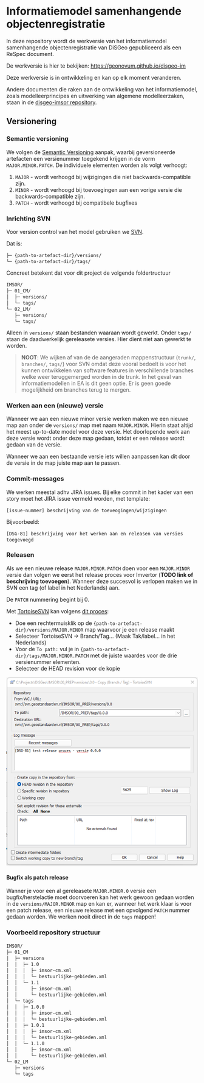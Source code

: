 # Informatiemodel samenhangende objectenregistratie

In deze repository wordt de werkversie van het informatiemodel samenhangende objectenregistratie van DiSGeo gepubliceerd als een ReSpec document. 

De werkversie is hier te bekijken: https://geonovum.github.io/disgeo-im

Deze werkversie is in ontwikkeling en kan op elk moment veranderen.

Andere documenten die raken aan de ontwikkeling van het informatiemodel, zoals modelleerprincipes en uitwerking van algemene modelleerzaken, staan in de [disgeo-imsor repository](https://github.com/geonovum/disgeo-imsor). 

## Versionering

### Semantic versioning

We volgen de [Semantic Versioning](https://semver.org/) aanpak, waarbij geversioneerde artefacten een versienummer toegekend krijgen in de vorm `MAJOR.MINOR.PATCH`.
De individuele elementen worden als volgt verhoogt:

1. `MAJOR` - wordt verhoogd bij wijzigingen die niet backwards-compatible zijn.
1. `MINOR` - wordt verhoogd bij toevoegingen aan een vorige versie die backwards-compatible zijn.
1. `PATCH` - wordt verhoogd bij compatibele bugfixes

### Inrichting SVN
Voor version control van het model gebruiken we [SVN](https://subversion.apache.org/).

Dat is:
```
├─ {path-to-artefact-dir}/versions/
└─ {path-to-artefact-dir}/tags/
```

Concreet betekent dat voor dit project de volgende foldertructuur

```
IMSOR/
├─ 01_CM/
│  ├─ versions/
│  └─ tags/
└─ 02_LM/
   ├─ versions/
   └─ tags/
```

Alleen in `versions/` staan bestanden waaraan wordt gewerkt. Onder `tags/` staan de daadwerkelijk gereleasete versies. Hier dient niet aan gewerkt te worden.

> **NOOT**: We wijken af van de de aangeraden mappenstructuur (`trunk/`, `branches/`, `tags/`) voor SVN omdat deze vooral bedoelt is voor het kunnen ontwikkelen van software features in verschillende branches welke weer teruggemerged worden in de trunk. In het geval van informatiemodellen in EA is dit geen optie. Er is geen goede mogelijkheid om branches terug te mergen.

### Werken aan een (nieuwe) versie

Wanneer we aan een nieuwe minor versie werken maken we een nieuwe map aan onder de `versions/` map met naam `MAJOR.MINOR`. Hierin staat altijd het meest up-to-date model voor deze versie. Het doorlopende werk aan deze versie wordt onder deze map gedaan, totdat er een release wordt gedaan van de versie.

Wanneer we aan een bestaande versie iets willen aanpassen kan dit door de versie in de map juiste map aan te passen.

### Commit-messages

We werken meestal adhv JIRA issues. Bij elke commit in het kader van een story moet het JIRA issue vermeld worden, met template:

```
[issue-nummer] beschrijving van de toeveogingen/wijzigingen
```

Bijvoorbeeld:

```
[DSG-81] beschrijving voor het werken aan en releasen van versies toegevoegd
```

### Releasen

Als we een nieuwe release `MAJOR.MINOR.PATCH` doen voor een `MAJOR.MINOR` versie dan volgen we eerst het release proces voor Imvertor (**TODO link of beschrijving toevoegen**). Wanneer deze succesvol is verlopen maken we in SVN een tag (of label in het Nederlands) aan.

De `PATCH` nummering begint bij 0.

Met [TortoiseSVN](https://tortoisesvn.net/) kan volgens [dit proces](https://tortoisesvn.net/docs/release/TortoiseSVN_nl/tsvn-dug-branchtag.html):

* Doe een rechtermuisklik op de `{path-to-artefact-dir}/versions/MAJOR.MINOR` map waarvoor je een release maakt
* Selecteer TortoiseSVN -> Branch/Tag... (Maak Tak/label... in het Nederlands)
* Voor de `To path:` vul je in `{path-to-artefact-dir}/tags/MAJOR.MINOR.PATCH` met de juiste waardes voor de drie versienummer elementen.
* Selecteer de HEAD revision voor de kopie

![tag-release-tortoise-svn](media/tag-release-tortoise-svn.png)

#### Bugfix als patch release

Wanner je voor een al gereleasete `MAJOR.MINOR.0` versie een bugfix/herstelactie moet doorvoeren kan het werk gewoon gedaan worden in de `versions/MAJOR.MINOR` map en kan er, wanneer het werk klaar is voor een patch release, een nieuwe release met een opvolgend `PATCH` nummer gedaan worden. We werken nooit direct in de `tags` mappen!

### Voorbeeld repository structuur

```
IMSOR/
├─ 01_CM
│  ├─ versions
│  │  ├─ 1.0
│  │  │  ├─ imsor-cm.xml
│  │  │  └─ bestuurlijke-gebieden.xml
│  │  └─ 1.1
│  │     ├─ imsor-cm.xml
│  │     └─ bestuurlijke-gebieden.xml
│  └─ tags
│  │  ├─ 1.0.0
│  │  │  ├─ imsor-cm.xml
│  │  │  └─ bestuurlijke-gebieden.xml
│  │  ├─ 1.0.1
│  │  │  ├─ imsor-cm.xml
│  │  │  └─ bestuurlijke-gebieden.xml
│  │  └─ 1.1.0
│  │     ├─ imsor-cm.xml
│  │     └─ bestuurlijke-gebieden.xml
└─ 02_LM
   ├─ versions
   └─ tags
```
